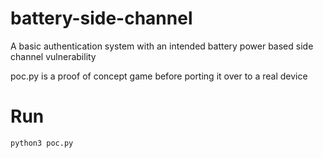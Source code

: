 # battery-side-channel

A basic authentication system with an intended battery power based side channel vulnerability

poc.py is a proof of concept game before porting it over to a real device

# Run

`python3 poc.py` 

